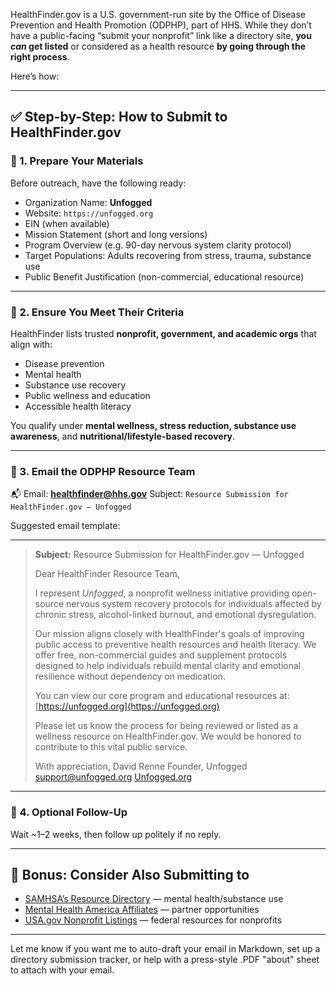 HealthFinder.gov is a U.S. government-run site by the Office of Disease Prevention and Health Promotion (ODPHP), part of HHS. While they don’t have a public-facing “submit your nonprofit” link like a directory site, **you *can* get listed** or considered as a health resource **by going through the right process**.

Here’s how:

---

## ✅ Step-by-Step: How to Submit to HealthFinder.gov

### 🔹 1. **Prepare Your Materials**

Before outreach, have the following ready:

* Organization Name: **Unfogged**
* Website: `https://unfogged.org`
* EIN (when available)
* Mission Statement (short and long versions)
* Program Overview (e.g. 90-day nervous system clarity protocol)
* Target Populations: Adults recovering from stress, trauma, substance use
* Public Benefit Justification (non-commercial, educational resource)

---

### 🔹 2. **Ensure You Meet Their Criteria**

HealthFinder lists trusted **nonprofit, government, and academic orgs** that align with:

* Disease prevention
* Mental health
* Substance use recovery
* Public wellness and education
* Accessible health literacy

You qualify under **mental wellness, stress reduction, substance use awareness**, and **nutritional/lifestyle-based recovery**.

---

### 🔹 3. **Email the ODPHP Resource Team**

📬 Email: **[healthfinder@hhs.gov](mailto:healthfinder@hhs.gov)**
Subject: `Resource Submission for HealthFinder.gov — Unfogged`

Suggested email template:

---

> **Subject:** Resource Submission for HealthFinder.gov — Unfogged
>
> Dear HealthFinder Resource Team,
>
> I represent *Unfogged*, a nonprofit wellness initiative providing open-source nervous system recovery protocols for individuals affected by chronic stress, alcohol-linked burnout, and emotional dysregulation.
>
> Our mission aligns closely with HealthFinder's goals of improving public access to preventive health resources and health literacy. We offer free, non-commercial guides and supplement protocols designed to help individuals rebuild mental clarity and emotional resilience without dependency on medication.
>
> You can view our core program and educational resources at: [https://unfogged.org](https://unfogged.org)
>
> Please let us know the process for being reviewed or listed as a wellness resource on HealthFinder.gov. We would be honored to contribute to this vital public service.
>
> With appreciation,
> David Renne
> Founder, Unfogged
> [support@unfogged.org](mailto:support@unfogged.org)
> [Unfogged.org](https://unfogged.org)

---

### 🔹 4. **Optional Follow-Up**

Wait \~1–2 weeks, then follow up politely if no reply.

---

## 📎 Bonus: Consider Also Submitting to

* [SAMHSA’s Resource Directory](https://www.samhsa.gov/find-help/national-helpline) — mental health/substance use
* [Mental Health America Affiliates](https://www.mhanational.org/find-affiliate) — partner opportunities
* [USA.gov Nonprofit Listings](https://www.usa.gov/nonprofits) — federal resources for nonprofits

---

Let me know if you want me to auto-draft your email in Markdown, set up a directory submission tracker, or help with a press-style .PDF "about" sheet to attach with your email.

